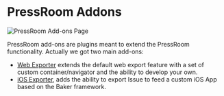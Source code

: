 # PressRoom Addons

![PressRoom Add-ons Page](https://ps.w.org/pressroom/assets/screenshot-9.jpg?rev=1214957 "PressRoom post type settings")

PressRoom add-ons are plugins meant to extend the PressRoom functionality. Actually we got two main add-ons:
- [Web Exporter](/web_exporter/README.md) extends the default web export feature with a set of custom container/navigator and the ability to develop your own.  
- [iOS Exporter](/ios_exporter/README.md), adds the ability to export Issue to feed a custom iOS App based on the Baker framework.  